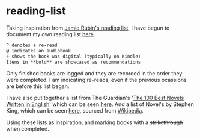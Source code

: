 # reading-list

Taking inspiration from [Jamie Rubin's reading list](https://github.com/jamietr1/reading-list), I have begun to document my own reading list [here](reading.md).

```markdown
^ denotes a re-read
@ indicates an audiobook
+ shows the book was digital (typically on Kindle)
Items in **bold** are showcased as recommendations
```

Only finished books are logged and they are recorded in the order they were completed.
I am indicating re-reads, even if the previous ocassions are before this list began.

I have also put together a list from The Guardian's '[The 100 Best Novels Written in English](https://www.theguardian.com/books/2015/aug/17/the-100-best-novels-written-in-english-the-full-list)' which can be seen [here](top-100-guardian.md).
And a list of Novel's by Stephen King, which can be seen [here](stephen-king.md), sourced from [Wikipedia](https://en.wikipedia.org/wiki/Stephen_King_bibliography#Novels).

Using these lists as inspiration, and marking books with a ~~strikethrough~~ when completed.
